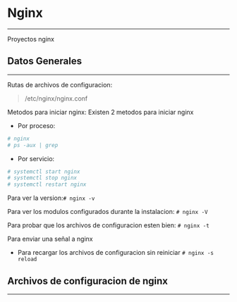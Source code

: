# Nginx
---
Proyectos nginx

## Datos Generales
---

Rutas de archivos de configuracion: 
> /etc/nginx/nginx.conf

Metodos para iniciar nginx:
Existen 2 metodos para iniciar nginx

* Por proceso:
```sh 
# nginx 
# ps -aux | grep
```
* Por servicio: 
```sh  
# systemctl start nginx
# systemctl stop nginx
# systemctl restart nginx
```

Para ver la version:` # nginx -v `

Para ver los modulos configurados durante la instalacion: ` # nginx -V `

Para probar que los archivos de configuracion esten bien: ` # nginx -t `
    
Para enviar una señal a nginx
  * Para recargar los archivos de configuracion sin reiniciar ` # nginx -s reload `

## Archivos de configuracion de nginx
---
